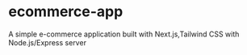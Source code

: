 # ecommerce-app
A simple e-commerce application built with Next.js,Tailwind CSS with Node.js/Express server
